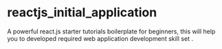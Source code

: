# reactjs_initial_application
 A powerful react.js starter tutorials boilerplate for beginners,  this will help you to  developed  required web application development skill set .
